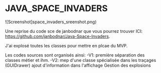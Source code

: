# JAVA_SPACE_INVADERS

![Screenshot]space_invaders_sreenshot.png)


Une reprise du code sce de janbodnar que vous pourrez trouver ICI: https://github.com/janbodnar/Java-Space-Invaders.

J'ai explosé toutes les classes pour mettre en plcae du MVP.


Les codes sources sont organisés ainsi:
-V1: première séparation des classes métier et ihm.
-V2: mep d'une classe spécialisée dans les traçages (GUIDrawer)
     ajout d'information dans l'affichage
     Gestion des explosions
   
